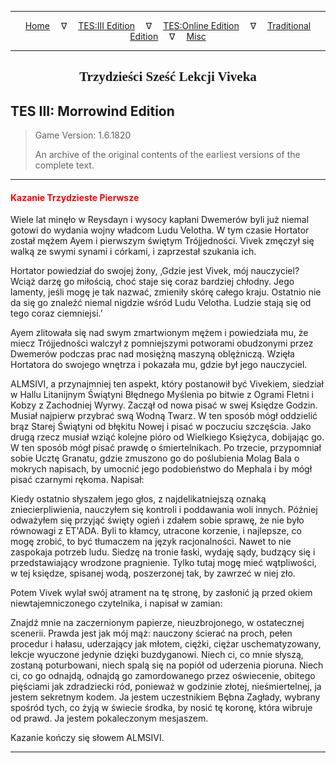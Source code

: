 
---

<!-- Jekyll Page Links -->

<center>
<a href="../../../../index.html">Home</a>
&emsp;&nabla;&emsp;
<a href="../../../index-tes3.html">TES:III Edition</a>
&emsp;&nabla;&emsp;
<a href="../../../index-teso.html">TES:Online Edition</a>
&emsp;&nabla;&emsp;
<a href="../../../index-traditional.html">Traditional Edition</a>
&emsp;&nabla;&emsp;
<a href="../../../index-misc.html">Misc</a>
</center>

<!-- Markdown Body Below: -->

---

<center>
<h2><span style="font-family:Georgia">Trzydzieści Sześć Lekcji Viveka</span></h2>
</center>

## TES III: Morrowind Edition

> Game Version: 1.6.1820
>
> An archive of the original contents of the earliest versions of the complete text.

---

#### <span style="color:red">Kazanie Trzydzieste Pierwsze</span>

Wiele lat minęło w Reysdayn i wysocy kapłani Dwemerów byli już niemal gotowi do wydania wojny władcom Ludu Velotha. W tym czasie Hortator został mężem Ayem i pierwszym świętym Trójjedności. Vivek zmęczył się walką ze swymi synami i córkami, i zaprzestał szukania ich.

Hortator powiedział do swojej żony, ‚Gdzie jest Vivek, mój nauczyciel? Wciąż darzę go miłością, choć staje się coraz bardziej chłodny. Jego lamenty, jeśli mogę je tak nazwać, zmieniły skórę całego kraju. Ostatnio nie da się go znaleźć niemal nigdzie wśród Ludu Velotha. Ludzie stają się od tego coraz ciemniejsi.’

Ayem zlitowała się nad swym zmartwionym mężem i powiedziała mu, że miecz Trójjedności walczył z pomniejszymi potworami obudzonymi przez Dwemerów podczas prac nad mosiężną maszyną oblężniczą. Wzięła Hortatora do swojego wnętrza i pokazała mu, gdzie był jego nauczyciel.

ALMSIVI, a przynajmniej ten aspekt, który postanowił być Vivekiem, siedział w Hallu Litanijnym Świątyni Błędnego Myślenia po bitwie z Ogrami Fletni i Kobzy z Zachodniej Wyrwy. Zaczął od nowa pisać w swej Księdze Godzin. Musiał najpierw przybrać swą Wodną Twarz. W ten sposób mógł oddzielić brąz Starej Świątyni od błękitu Nowej i pisać w poczuciu szczęścia. Jako drugą rzecz musiał wziąć kolejne pióro od Wielkiego Księżyca, dobijając go. W ten sposób mógł pisać prawdę o śmiertelnikach. Po trzecie, przypomniał sobie Ucztę Granatu, gdzie zmuszono go do poślubienia Molag Bala o mokrych napisach, by umocnić jego podobieństwo do Mephala i by mógł pisać czarnymi rękoma. Napisał:

Kiedy ostatnio słyszałem jego głos, z najdelikatniejszą oznaką zniecierpliwienia, nauczyłem się kontroli i poddawania woli innych. Później odważyłem się przyjąć święty ogień i zdałem sobie sprawę, że nie było równowagi z ET'ADA. Byli to kłamcy, utracone korzenie, i najlepsze, co mogę zrobić, to być tłumaczem na język racjonalności. Nawet to nie zaspokaja potrzeb ludu. Siedzę na tronie łaski, wydaję sądy, budzący się i przedstawiający wrodzone pragnienie. Tylko tutaj mogę mieć wątpliwości, w tej księdze, spisanej wodą, poszerzonej tak, by zawrzeć w niej zło.

Potem Vivek wylał swój atrament na tę stronę, by zasłonić ją przed okiem niewtajemniczonego czytelnika, i napisał w zamian:

Znajdź mnie na zaczernionym papierze, nieuzbrojonego, w ostatecznej scenerii. Prawda jest jak mój mąż: nauczony ścierać na proch, pełen procedur i hałasu, uderzający jak młotem, ciężki, ciężar uschematyzowany, lekcje wyuczone jedynie dzięki buzdyganowi. Niech ci, co mnie słyszą, zostaną poturbowani, niech spalą się na popiół od uderzenia pioruna. Niech ci, co go odnajdą, odnajdą go zamordowanego przez oświecenie, obitego pięściami jak zdradziecki ród, ponieważ w godzinie złotej, nieśmiertelnej, ja jestem sekretnym kodem. Ja jestem uczestnikiem Bębna Zagłady, wybrany spośród tych, co żyją w świecie środka, by nosić tę koronę, która wibruje od prawd. Ja jestem pokaleczonym mesjaszem.

Kazanie kończy się słowem ALMSIVI.

---
